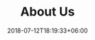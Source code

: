 ---
title: "About Us"
date: 2018-07-12T18:19:33+06:00
heading : "WE ARE AVANTURA STUDIO. A WEB DESIGN AND WEB DEVELOPMENT AGENCY."
description : "We are specialized in developing personalize websites, specifically for psychologists and private practitioners. We analyzed the market leaders among these industries and are ready to deliver the optimal website for you! Additionally, we provide hosting services and choose the best domain name for you!"
expertise_title: "Expertise"
expertise_sectors: ["Website development", "Web design", "Hosting services", "Domain selection", "Web consulting", "Mail hosting", "Contact forms"]
---